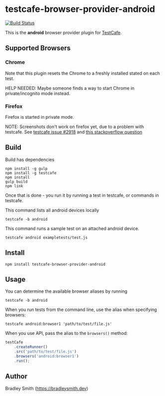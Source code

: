 # testcafe-browser-provider-android
[![Build Status](https://dev.azure.com/BradleySmith0287/testcafe-browser-provider-android/_apis/build/status/bsmithb2.testcafe-browser-provider-android?branchName=master)](https://dev.azure.com/BradleySmith0287/testcafe-browser-provider-android/_build/latest?definitionId=1&branchName=master)

This is the **android** browser provider plugin for [TestCafe](http://devexpress.github.io/testcafe).

## Supported Browsers

### Chrome

Note that this plugin resets the Chrome to a freshly installed stated on each test.

HELP NEEDED: Maybe someone finds a way to start Chrome in private/incognito mode instead.

### Firefox

Firefox is started in private mode.

NOTE: Screenshots don't work on firefox yet, due to a problem with testcafe.
See [testcafe issue #2918](https://github.com/DevExpress/testcafe/issues/2918)
and [this stackoverflow question](https://stackoverflow.com/questions/55412931/testcafe-screenshot-browser-provider-for-android-crop-js-unable-to-locate-the)

## Build

Build has dependencies

```
npm install -g gulp 
npm install -g testcafe
npm install
gulp build
npm link
```

Once that is done - you run it by running a test in testcafe, or commands in testcafe. 

This command lists all android devices locally
```
testcafe -b android
```

This command runs a sample test on an attached android device. 

```
testcafe android exampletests/test.js
```

## Install

```
npm install testcafe-browser-provider-android
```

## Usage


You can determine the available browser aliases by running
```
testcafe -b android
```

When you run tests from the command line, use the alias when specifying browsers:

```
testcafe android:browser1 'path/to/test/file.js'
```


When you use API, pass the alias to the `browsers()` method:

```js
testCafe
    .createRunner()
    .src('path/to/test/file.js')
    .browsers('android:browser1')
    .run();
```

## Author
Bradley Smith (https://bradleysmith.dev)
